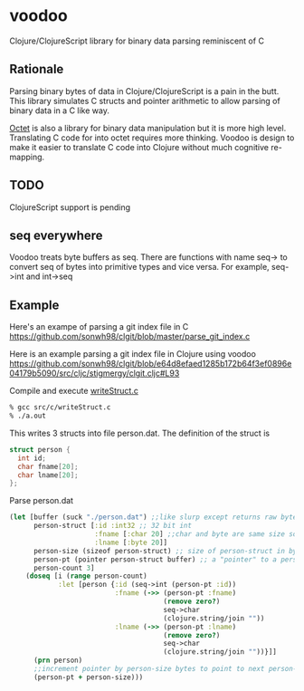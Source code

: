 # voodoo
Clojure/ClojureScript library for binary data parsing reminiscent of C

## Rationale
Parsing binary bytes of data in Clojure/ClojureScript is a pain in the butt. This library simulates C structs and pointer arithmetic to allow parsing of binary data in a C like way.

[Octet](https://github.com/funcool/octet) is also a library for binary data manipulation 
but it is more high level. Translating C code for into octet requires more thinking. Voodoo is design
to make it easier to translate C code into Clojure without much cognitive re-mapping.

## TODO
ClojureScript support is pending

## seq everywhere
Voodoo treats byte buffers as seq. There are functions with name seq-> to convert seq of bytes into 
primitive types and vice versa. For example, seq->int and int->seq

## Example

Here's an exampe of parsing a git index file in C
https://github.com/sonwh98/clgit/blob/master/parse_git_index.c

Here is an example parsing a git index file in Clojure using voodoo
https://github.com/sonwh98/clgit/blob/e64d8efaed1285b172b64f3ef0896e04179b5090/src/cljc/stigmergy/clgit.cljc#L93

Compile and execute [writeStruct.c](https://github.com/sonwh98/voodoo/blob/master/src/c/writeStruct.c)

```bash
% gcc src/c/writeStruct.c
% ./a.out
```

This writes 3 structs into file person.dat. The definition of the struct is

```C
struct person { 
  int id; 
  char fname[20]; 
  char lname[20]; 
}; 
```

Parse person.dat 

```Clojure
(let [buffer (suck "./person.dat") ;;like slurp except returns raw bytes
      person-struct [:id :int32 ;; 32 bit int
                     :fname [:char 20] ;;char and byte are same size so it doesn't matter which you use
                     :lname [:byte 20]]
      person-size (sizeof person-struct) ;; size of person-struct in bytes
      person-pt (pointer person-struct buffer) ;; a "pointer" to a person-struct 
      person-count 3]
    (doseq [i (range person-count)
            :let [person {:id (seq->int (person-pt :id))
                          :fname (->> (person-pt :fname)
                                      (remove zero?)
                                      seq->char
                                      (clojure.string/join ""))
                          :lname (->> (person-pt :lname)
                                      (remove zero?)
                                      seq->char
                                      (clojure.string/join ""))}]]
      (prn person)
      ;;increment pointer by person-size bytes to point to next person-struct in the buffer
      (person-pt + person-size)))
```
